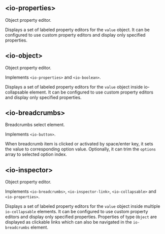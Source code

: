 ## &lt;io-properties&gt;

Object property editor.

<io-element-demo element="io-properties" properties='{"labeled": true, "horizontal": false, "value": {"number": 0.5, "string": "hello", "boolean": true, "object": {"prop": "prop"}, "array": [1, 2, 3]}, "config": {"type:boolean": ["io-switch"], "type:number": ["io-slider", {"step": 0.01}]}}' config='{"value": ["io-object"], "properties": ["io-object"], "type:object": ["io-properties"]}'></io-element-demo>

Displays a set of labeled property editors for the `value` object. It can be configured to use custom property editors and display only specified properties.

## &lt;io-object&gt;

Object property editor.

Implements `<io-properties>` and `<io-boolean>`.

<io-element-demo element="io-object" properties='{"expanded": true, "label": "Custom Object Label", "labeled": true, "value": {"number": 0.5, "string": "hello", "boolean": true, "object": {"prop": "prop"}, "array": [1, 2, 3]}, "properties": ["number", "string", "boolean", "null", "object", "array"]}'></io-element-demo>

Displays a set of labeled property editors for the `value` object inside io-collapsable element. It can be configured to use custom property editors and display only specified properties.

## &lt;io-breadcrumbs&gt;

Breadcrumbs select element.

Implements `<io-button>`.

<io-element-demo element="io-breadcrumbs" properties='{"value": 1, "options": [1,2,3], "trim": false}' config='{"options": ["io-object", {"expanded": true}]}'></io-element-demo>

<io-element-demo element="io-breadcrumbs" properties='{"value": 1, "options": [{"value": 1, "label": "one"}, {"value": 2, "label": "two"}, {"value": 3, "label": "three"}], "trim": true}' config='{"options": ["io-object", {"expanded": true}]}'></io-element-demo>

When breadcrumb item is clicked or activated by space/enter key, it sets the value to corresponding option value. Optionally, it can trim the `options` array to selected option index.

## &lt;io-inspector&gt;

Object property editor.

Implements `<io-breadcrumbs>`, `<io-inspector-link>`, `<io-collapsable>` and `<io-properties>`.

<io-element-demo element="io-inspector" properties='{"value": {"number": 0.5, "string": "hello", "boolean": true, "array": [0, 0.5, 1]}, "config": {"type:number": ["io-slider", {"step": 0.1}], "type:string": ["io-menu-option", {"options": ["hello", "goodbye"]}]}, "crumbs": []}' config='{"value": ["io-object"], "type:object": ["io-properties"]}'></io-element-demo>

Displays a set of labeled property editors for the `value` object inside multiple `io-collapsable` elements. It can be configured to use custom property editors and display only specified properties. Properties of type `Object` are displayed as clickable links which can also be navigated in the `io-breadcrumbs` element.

